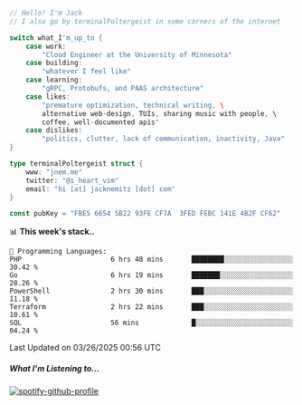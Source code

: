 ```go
// Hello! I'm Jack
// I also go by terminalPoltergeist in some corners of the internet

switch what_I'm_up_to {
    case work:
        "Cloud Engineer at the University of Minnesota"
    case building:
        "whatever I feel like"
    case learning:
        "gRPC, Protobufs, and PAAS architecture"
    case likes:
        "premature optimization, technical writing, \
        alternative web-design, TUIs, sharing music with people, \
        coffee, well-documented apis"
    case dislikes:
        "politics, clutter, lack of communication, inactivity, Java"
}

type terminalPoltergeist struct {
    www: "jnem.me"
    twitter: "@i_heart_vim"
    email: "hi [at] jacknemitz [dot] com"
}

const pubKey = "FBE5 6654 5B22 93FE CF7A  3FED FEBC 141E 4B2F CF62"
```

<!--START_SECTION:waka-->
📊 **This week's stack..** 

```text
💬 Programming Languages: 
PHP                      6 hrs 48 mins       ████████░░░░░░░░░░░░░░░░░   30.42 % 
Go                       6 hrs 19 mins       ███████░░░░░░░░░░░░░░░░░░   28.26 % 
PowerShell               2 hrs 30 mins       ███░░░░░░░░░░░░░░░░░░░░░░   11.18 % 
Terraform                2 hrs 22 mins       ███░░░░░░░░░░░░░░░░░░░░░░   10.61 % 
SQL                      56 mins             █░░░░░░░░░░░░░░░░░░░░░░░░   04.24 % 
```


 Last Updated on 03/26/2025 00:56 UTC
<!--END_SECTION:waka-->

##### What I'm Listening to...

[![spotify-github-profile](https://jnem.me/listening-item?maxAge=2592000)](https://jnem.me/listening)
